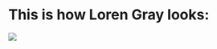 # This is how Loren Gray looks:

![](https://celebmafia.com/wp-content/uploads/2020/06/loren-gray-social-media-photos-and-videos-06-04-2020-15.jpg)

